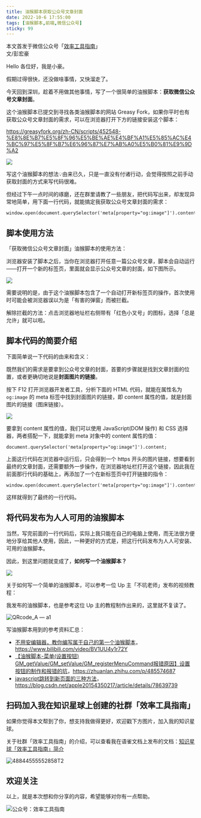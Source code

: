 ```yaml
---
title: 油猴脚本获取公众号文章封面                              
date: 2022-10-6 17:55:00               
tags: [油猴脚本,前端,微信公众号]           
sticky: 99                                                                           
---  
```


本文首发于微信公众号「[效率工具指南](https://mp.weixin.qq.com/s/p8pnKX8_4tLKKkG4GsmERQ)」                 
文/彭宏豪        
   

Hello 各位好，我是小豪。  

假期过得很快，还没做啥事情，又快溜走了。        

今天回到深圳，趁着不用做其他事情，写了一个很简单的油猴脚本：**获取微信公众号文章封面**。   

这个油猴脚本已提交到寻找各类油猴脚本的网站 Greasy Fork，如果你平时也有获取公众号文章封面的需求，可以在浏览器打开下方的链接安装这个脚本：  

https://greasyfork.org/zh-CN/scripts/452548-%E8%8E%B7%E5%8F%96%E5%BE%AE%E4%BF%A1%E5%85%AC%E4%BC%97%E5%8F%B7%E6%96%87%E7%AB%A0%E5%B0%81%E9%9D%A2


![](https://img.penghh.fun/2022/10/06/16650455889598.jpg)

写这个油猴脚本的想法💡由来已久，只是一直没有付诸行动，会觉得按照之前手动获取封面的方式来写代码很难。   

但经过下午一点时间的琢磨，还在群里请教了一些朋友，把代码写出来，却发现异常地简单，用下面一行代码，就能搞定我获取公众号文章封面的需求：      

```
window.open(document.querySelector('meta[property="og:image"]').content);    
```

## 脚本使用方法

「获取微信公众号文章封面」油猴脚本的使用方法：  

浏览器安装了脚本之后，当你在浏览器打开任意一篇公众号文章，脚本会自动运行——打开一个新的标签页，里面就会显示公众号文章的封面，如下图所示。    


![](https://img.penghh.fun/2022/10/06/16650473197987.jpg)

需要说明的是，由于这个油猴脚本包含了一个自动打开新标签页的操作，首次使用时可能会被浏览器误以为是「有害的弹窗」而被拦截。  

解除拦截的方法：点击浏览器地址栏右侧带有「红色小叉号」的图标，选择「总是允许」就可以啦。    


## 脚本代码的简要介绍   

下面简单说一下代码的由来和含义：   


既然我们的需求是要拿到公众号文章的封面，首要的步骤就是找到文章封面的位置，或者更确切地说是**封面图片的链接**。     

按下 F12 打开浏览器开发者工具，分析下面的 HTML 代码，就能在属性名为 `og:image` 的 meta 标签中找到封面图片的链接，即 content 属性的值，就是封面图片的链接（图床链接）。           

![](https://img.penghh.fun/2022/10/06/16650463185503.jpg)

要拿到 content 属性的值，我们可以使用 JavaScript(DOM 操作) 和 CSS 选择器，两者搭配一下，就能拿到 meta 对象中的 content 属性的值：    

```
document.querySelector('meta[property="og:image"]').content;      
```

上面这行代码在浏览器中运行后，只会得到一个 https 开头的图片链接，想要看到最终的文章封面，还需要额外一步操作，在浏览器地址栏打开这个链接，因此我在前面那行代码的基础上，再添加了一个在新标签页中打开链接的指令：  

```
window.open(document.querySelector('meta[property="og:image"]').content);   
```

这样就得到了最终的一行代码。   

## 将代码发布为人人可用的油猴脚本  

当然，写完前面的一行代码后，实际上我只能在自己的电脑上使用，而无法很方便地分享给其他人使用，因此，一种更好的方式是，把这行代码发布为人人可安装、可用的油猴脚本。   

因此，到这里问题就变成了，**如何写一个油猴脚本？**   

![](https://img.penghh.fun/2022/10/06/16650476850497.jpg)

关于如何写一个简单的油猴脚本，可以参考一位 Up 主「不坑老师」发布的视频教程：   

我发布的油猴脚本，也是参考这位 Up 主的教程制作出来的，这里就不复读了。   

![QRcode_A — a1](https://img.penghh.fun/2022/10/06/qrcodea--a1.jpg)


写油猴脚本用到的参考资料汇总：   

* [不用安编辑器，教你编写属于自己的第一个油猴脚本](https://www.bilibili.com/video/BV1UU4y1r72Y)，https://www.bilibili.com/video/BV1UU4y1r72Y             
* [【油猴脚本-菜单(设置按钮) GM_getValue/GM_setValue/GM_registerMenuCommand报错原因】设置按钮的制作和报错的坑](https://zhuanlan.zhihu.com/p/485574687)，https://zhuanlan.zhihu.com/p/485574687   
* [javascript跳转到新页面的三种方法](https://blog.csdn.net/apple20154350217/article/details/78639739)，https://blog.csdn.net/apple20154350217/article/details/78639739   

## 扫码加入我在知识星球上创建的社群「效率工具指南」  

如果你觉得本文帮到了你，想支持我做得更好，欢迎戳下方图片，加入我的知识星球。     

关于社群「效率工具指南」的介绍，可以查看我在语雀文档上发布的文档：[知识星球「效率工具指南」简介](https://www.yuque.com/penghonghao/af0aai/glwrg2dl0dqlegi6?singleDoc#)    

![48844555552858T2](https://img.penghh.fun/2023/03/25/48844555552858t2.JPG)   


## 欢迎关注     

以上，就是本次想和你分享的内容，希望能够对你有一点帮助。     

![公众号：效率工具指南](https://img.penghh.fun/2021/05/28/gong-zhong-hao-wei-bu-er-wei-ma-dailogo.png)       












 


